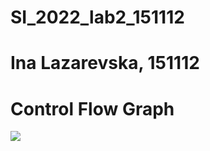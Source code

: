 # SI_2022_lab2_151112

# Ina Lazarevska, 151112

  # Control Flow Graph
![](/master/SI_lab2.drawio.png)
